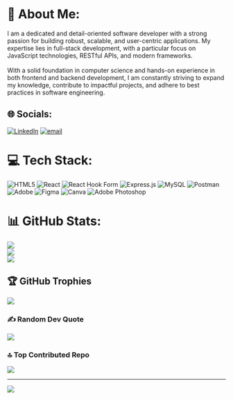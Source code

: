 
# 💫 About Me:
I am a dedicated and detail-oriented software developer with a strong passion for building robust, scalable, and user-centric applications. My expertise lies in full-stack development, with a particular focus on JavaScript technologies, RESTful APIs, and modern frameworks.<br><br>With a solid foundation in computer science and hands-on experience in both frontend and backend development, I am constantly striving to expand my knowledge, contribute to impactful projects, and adhere to best practices in software engineering.


## 🌐 Socials:
[![LinkedIn](https://img.shields.io/badge/LinkedIn-%230077B5.svg?logo=linkedin&logoColor=white)](https://linkedin.com/in/https://www.linkedin.com/in/parth-makwana-5a3a7a215/) [![email](https://img.shields.io/badge/Email-D14836?logo=gmail&logoColor=white)](mailto:makwanaparth081@gmail.com) 

# 💻 Tech Stack:
![HTML5](https://img.shields.io/badge/html5-%23E34F26.svg?style=for-the-badge&logo=html5&logoColor=white) ![React](https://img.shields.io/badge/react-%2320232a.svg?style=for-the-badge&logo=react&logoColor=%2361DAFB) ![React Hook Form](https://img.shields.io/badge/React%20Hook%20Form-%23EC5990.svg?style=for-the-badge&logo=reacthookform&logoColor=white) ![Express.js](https://img.shields.io/badge/express.js-%23404d59.svg?style=for-the-badge&logo=express&logoColor=%2361DAFB) ![MySQL](https://img.shields.io/badge/mysql-4479A1.svg?style=for-the-badge&logo=mysql&logoColor=white) ![Postman](https://img.shields.io/badge/Postman-FF6C37?style=for-the-badge&logo=postman&logoColor=white) ![Adobe](https://img.shields.io/badge/adobe-%23FF0000.svg?style=for-the-badge&logo=adobe&logoColor=white) ![Figma](https://img.shields.io/badge/figma-%23F24E1E.svg?style=for-the-badge&logo=figma&logoColor=white) ![Canva](https://img.shields.io/badge/Canva-%2300C4CC.svg?style=for-the-badge&logo=Canva&logoColor=white) ![Adobe Photoshop](https://img.shields.io/badge/adobe%20photoshop-%2331A8FF.svg?style=for-the-badge&logo=adobe%20photoshop&logoColor=white)
# 📊 GitHub Stats:
![](https://github-readme-stats.vercel.app/api?username=parth2908&theme=dark&hide_border=false&include_all_commits=false&count_private=false)<br/>
![](https://nirzak-streak-stats.vercel.app/?user=parth2908&theme=dark&hide_border=false)<br/>
![](https://github-readme-stats.vercel.app/api/top-langs/?username=parth2908&theme=dark&hide_border=false&include_all_commits=false&count_private=false&layout=compact)

## 🏆 GitHub Trophies
![](https://github-profile-trophy.vercel.app/?username=parth2908&theme=radical&no-frame=false&no-bg=true&margin-w=4)

### ✍️ Random Dev Quote
![](https://quotes-github-readme.vercel.app/api?type=horizontal&theme=radical)

### 🔝 Top Contributed Repo
![](https://github-contributor-stats.vercel.app/api?username=parth2908&limit=5&theme=dark&combine_all_yearly_contributions=true)

---
[![](https://visitcount.itsvg.in/api?id=parth2908&icon=0&color=0)](https://visitcount.itsvg.in)

<!-- Proudly created with GPRM ( https://gprm.itsvg.in ) -->
